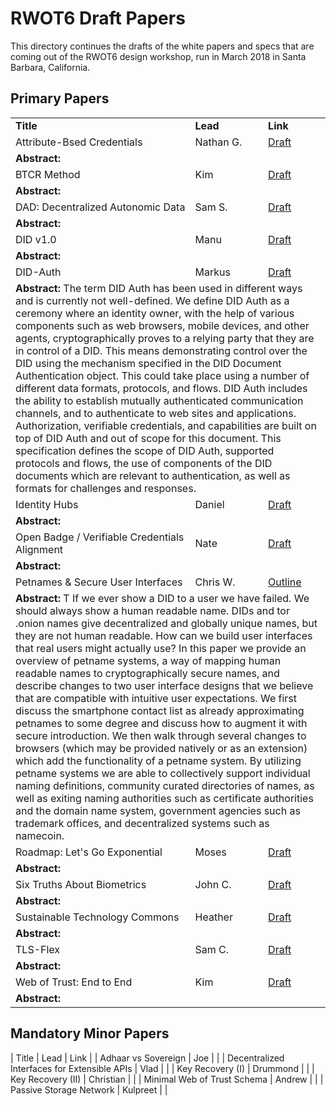 # RWOT6 Draft Papers

This directory continues the drafts of the white papers and specs that are coming out of the RWOT6 design workshop, run in March 2018 in Santa Barbara, California.

## Primary Papers 

<table>
  <tr>
    <td><b>Title</b></td>
    <td><b>Lead</b></td>
    <td><b>Link</b></td>
  </tr>
  <tr>
    <td>Attribute-Bsed Credentials</td>
    <td>Nathan G.</td>
    <td><a href="">Draft</a></td>
  </tr>
  <tr>
    <td colspan=3>
      <b>Abstract:</b> 
    </td>
  </tr>
   <tr>
    <td>BTCR Method</td>
    <td>Kim</td>
    <td><a href="">Draft</a></td>
  </tr>
  <tr>
    <td colspan=3>
      <b>Abstract:</b> 
    </td>
  </tr>
  <tr>
    <td>DAD: Decentralized Autonomic Data</td>
    <td>Sam S.</td>
    <td><a href="">Draft</a></td>
  </tr>
  <tr>
    <td colspan=3>
      <b>Abstract:</b> 
    </td>
  </tr>
  <tr>
    <td>DID v1.0</td>
    <td>Manu</td>
    <td><a href="">Draft</a></td>
  </tr>
  <tr>
    <td colspan=3>
      <b>Abstract:</b> 
    </td>
  </tr>
  <tr>
    <td>DID-Auth</td>
    <td>Markus</td>
    <td><a href="did_auth_draft.md">Draft</a></td>
  </tr>
  <tr>
    <td colspan=3>
      <b>Abstract:</b> The term DID Auth has been used in different ways and is currently not well-defined. We define DID Auth as a ceremony where an identity owner, with the help of various components such as web browsers, mobile devices, and other agents, cryptographically proves to a relying party that they are in control of a DID. This means demonstrating control over the DID using the mechanism specified in the DID Document Authentication object. This could take place using a number of different data formats, protocols, and flows. DID Auth includes the ability to establish mutually authenticated communication channels, and to authenticate to web sites and applications. Authorization, verifiable credentials, and capabilities are built on top of DID Auth and out of scope for this document. This specification defines the scope of DID Auth, supported protocols and flows, the use of components of the DID documents which are relevant to authentication, as well as formats for challenges and responses.
    </td>
  </tr>
   <tr>
    <td>Identity Hubs</td>
    <td>Daniel</td>
    <td><a href="">Draft</a></td>
  </tr>
  <tr>
    <td colspan=3>
      <b>Abstract:</b> 
    </td>
  </tr>
   <tr>
    <td>Open Badge / Verifiable Credentials Alignment</td>
    <td>Nate</td>
    <td><a href="">Draft</a></td>
  </tr>
  <tr>
    <td colspan=3>
      <b>Abstract:</b> 
    </td>
  </tr>
   <tr>
    <td>Petnames & Secure User Interfaces</td>
    <td>Chris W.</td>
     <td><a href="making-dids-invisible-with-petnames.md">Outline</a></td>
  </tr>
  <tr>
    <td colspan=3>
      <b>Abstract:</b> T If we ever show a DID to a user we have failed. We should always show a human readable name. DIDs and tor .onion names give decentralized and globally unique names, but they are not human readable. How can we build user interfaces that real users might actually use? In this paper we provide an overview of petname systems, a way of mapping human readable names to cryptographically secure names, and describe changes to two user interface designs that we believe that are compatible with intuitive user expectations. We first discuss the smartphone contact list as already approximating petnames to some degree and discuss how to augment it with secure introduction. We then walk through several changes to browsers (which may be provided natively or as an extension) which add the functionality of a petname system. By utilizing petname systems we are able to collectively support individual naming definitions, community curated directories of names, as well as exiting naming authorities such as certificate authorities and the domain name system, government agencies such as trademark offices, and decentralized systems such as namecoin.
    </td>
  </tr>
   <tr>
    <td>Roadmap: Let's Go Exponential</td>
    <td>Moses</td>
    <td><a href="">Draft</a></td>
  </tr>
  <tr>
    <td colspan=3>
      <b>Abstract:</b> 
    </td>
  </tr>
     <tr>
    <td>Six Truths About Biometrics</td>
    <td>John C.</td>
    <td><a href="">Draft</a></td>
  </tr>
  <tr>
    <td colspan=3>
      <b>Abstract:</b> 
    </td>
  </tr>
     <tr>
    <td>Sustainable Technology Commons</td>
    <td>Heather</td>
    <td><a href="">Draft</a></td>
  </tr>
  <tr>
    <td colspan=3>
      <b>Abstract:</b> 
    </td>
  </tr>
  <tr>
    <td>TLS-Flex</td>
    <td>Sam C.</td>
    <td><a href="">Draft</a></td>
  </tr>
  <tr>
    <td colspan=3>
      <b>Abstract:</b> 
    </td>
  </tr>
  <tr>
    <td>Web of Trust: End to End</td>
    <td>Kim</td>
    <td><a href="">Draft</a></td>
  </tr>
  <tr>
    <td colspan=3>
      <b>Abstract:</b> 
    </td>
  </tr>
</table>

## Mandatory Minor Papers

| Title | Lead | Link |
| Adhaar vs Sovereign | Joe | |
| Decentralized Interfaces for Extensible APIs | Vlad | |
| Key Recovery (I) | Drummond | |
| Key Recovery (II) | Christian | |
| Minimal Web of Trust Schema | Andrew | |
| Passive Storage Network | Kulpreet | |
